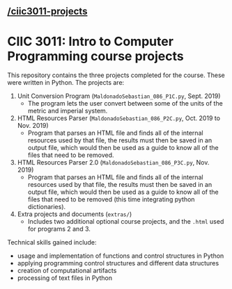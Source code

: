 ## [/ciic3011-projects](https://github.com/sebagabs/ciic3011-projects)

# CIIC 3011: Intro to Computer Programming course projects

This repository contains the three projects completed for the course. These were written in Python. The projects are:

 1. Unit Conversion Program (`MaldonadoSebastian_086_P1C.py`, Sept. 2019) 
    - The program lets the user convert between some of the units of the metric and imperial system.
 2. HTML Resources Parser (`MaldonadoSebastian_086_P2C.py`, Oct. 2019 to Nov. 2019)
    -  Program that parses an HTML file and finds all of the internal resources used by that file, the results must then be saved in an output file, which would then be used as a guide to know all of the files that need to be removed.
 3. HTML Resources Parser 2.0 (`MaldonadoSebastian_086_P3C.py`, Nov. 2019)
    - Program that parses an HTML file and finds all of the internal resources used by that file, the results must then be saved in an output file, which would then be used as a guide to know all of the files that need to be removed (this time integrating python dictionaries).
 4. Extra projects and documents (`extras/`)
    - Includes two additional optional course projects, and the `.html` used for programs 2 and 3.

Technical skills gained include:

 - usage and implementation of functions and control structures in Python
 - applying programming control structures and different data structures
 - creation of computational artifacts
 - processing of text files in Python
